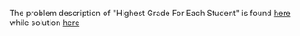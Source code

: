 The problem description of "Highest Grade For Each Student" is found [here](https://leetcode.com/problems/highest-grade-for-each-student/description) while solution [here](https://github.com/aurimas13/Solutions-To-Problems/blob/main/LeetCode/SQL%20Solutions/Find%20Customers%20With%20Positive%20Revenue%20this%20Year/find.sql) 
